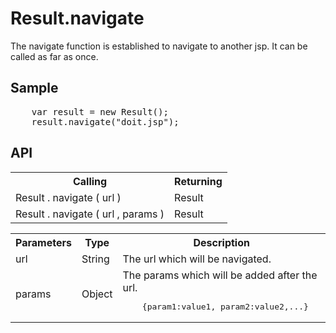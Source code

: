 <H1>Result.navigate</H1>

The navigate function is established to navigate to another jsp.
It can be called as far as once.

<h2>Sample</h2>
<pre>
	var result = new Result();
	result.navigate("doit.jsp");
</pre>

<h2>API</h2>

<table>
<tr><th>Calling</th><th>Returning</th></tr>
<tr><td>Result . navigate ( url )</td><td>Result</td></tr>
<tr><td>Result . navigate ( url , params )</td><td>Result</td></tr>
</table>

<table>
<tr><th>Parameters</th><th>Type</th><th>Description</th></tr>
<tr><td>url</td><td>String</td><td>The url which will be navigated.</td></tr>
<tr><td>params</td><td>Object</td><td>The params which will be added after the url.
<pre>
	{param1:value1, param2:value2,...}
</pre>
</td></tr>

</table>

